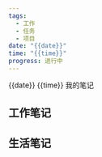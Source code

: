 ```yaml
---
tags:
  - 工作
  - 任务
  - 项目
date: "{{date}}"
time: "{{time}}"
progress: 进行中
---
```


{{date}} {{time}}
我的笔记
## 工作笔记

## 生活笔记